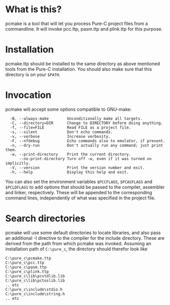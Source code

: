 # What is this?

pcmake is a tool that will let you process Pure-C project files from a
commandline. It will invoke pcc.ttp, pasm.ttp and plink.ttp for this purpose.

# Installation

pcmake.ttp should be installed to the same directory as above mentioned
tools from the Pure-C installation. You should also make sure that this
directory is on your `$PATH`.

# Invocation

pcmake will accept some options compatible to GNU-make:

```
  -B, --always-make        Unconditionally make all targets.
  -C, --directory=DIR      Change to DIRECTORY before doing anything.
  -f, --file=FILE          Read FILE as a project file.
  -s, --silent             Don't echo commands.
  -v, --verbose            Increase verbosity.
  -F, --nfdebug            Echo commands also to emulator, if present.
  -n, --dry-run            Don't actually run any command; just print them.
  -w, --print-directory    Print the current directory.
      --no-print-directory Turn off -w, even if it was turned on implicitly.
  -V, --version            Print the version number and exit.
  -h, --help               Display this help and exit.
```

You can also set the environment variables `$PCCFLAGS`, `$PCASFLAGS` and
`$PCLDFLAGS` to add options that should be passed to the compiler, assembler
and linker, respectively. These will be appended to the corresponding command
lines, independently of what was specified in the project file.

# Search directories

pcmake will use some default directories to locate libraries, and also pass an
additional -I directive to the compiler for the include directory. These are
derived from the path from which pcmake was invoked. Assuming an installation
path of `C:\pure_c`, the directory should therefor look like

```
C:\pure_c\pcmake.ttp
C:\pure_c\pcc.ttp
C:\pure_c\pasm.ttp
C:\pure_c\plink.ttp
C:\pure_c\lib\pcstdlib.lib
C:\pure_c\lib\pctoslib.lib
.. etc
C:\pure_c\include\stdio.h
C:\pure_c\include\string.h
.. etc
```
